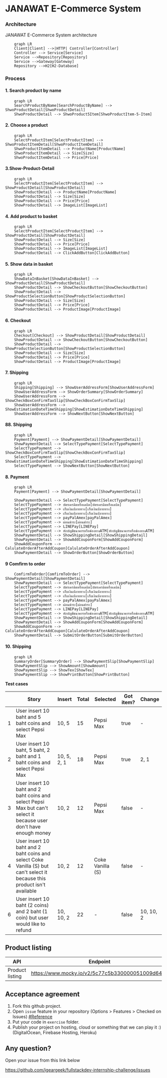 JANAWAT E-Commerce System
===

### Architecture
JANAWAT E-Commerce System architecture
```mermaid
    graph LR
    Client[Client] -->|HTTP| Controller[Controller]
    Controller --> Service[Service]
    Service -->Repository[Repository]    
    Service -->Gateway[Gateway]
    Repository -->H2[H2-Database]
```
### Process 
#### 1. Search product by name
```mermaid
    graph LR
    SearchProductByName[SearchProductByName] --> ShwoProductDetail[ShwoProductDetail]
    ShwoProductDetail --> ShwoProduct5Item[ShwoProductItem-5-Item]
```
#### 2. Choose a product
```mermaid
    graph LR
    SelectProductItem[SelectProductItem] --> ShwoProductItemDetail[ShwoProductItemDetail]
    ShwoProductItemDetail --> ProductName[ProductName]
    ShwoProductItemDetail --> Size[Size]
    ShwoProductItemDetail --> Price[Price]
```
#### 3.Show-Product-Detail
```mermaid
    graph LR
    SelectProductItem[SelectProductItem] --> ShowProductDetail[ShowProductDetail]
    ShowProductDetail --> ProductName[ProductName]
    ShowProductDetail --> Size[Size]
    ShowProductDetail --> Price[Price]
    ShowProductDetail --> ImageList[ImageList]
```
#### 4. Add product to basket
```mermaid
    graph LR
    SelectProductItem[SelectProductItem] --> ShowProductDetail[ShowProductDetail]
    ShowProductDetail --> Size[Size]
    ShowProductDetail --> Price[Price]
    ShowProductDetail --> ImageList[ImageList]
    ShowProductDetail --> ClickAddButton[ClickAddButton]
``` 
#### 5. Show data in basket
```mermaid
    graph LR
    ShowDataInBasket[ShowDataInBasket] --> ShowProductDetail[ShowProductDetail]
    ShowProductDetail --> ShowCheckoutButton[ShowCheckoutButton]
    ShowProductDetail --> ShowProductSelectionButton[ShowProductSelectionButton]
    ShowProductDetail --> Size[Size]
    ShowProductDetail --> Price[Price]
    ShowProductDetail --> ProductImage[ProductImage]
```
#### 6. Checkout
```mermaid
    graph LR
    Checkout[Checkout] --> ShowProductDetail[ShowProductDetail]
    ShowProductDetail --> ShowCheckoutButton[ShowCheckoutButton]
    ShowProductDetail --> ShowProductSelectionButton[ShowProductSelectionButton]
    ShowProductDetail --> Size[Size]
    ShowProductDetail --> Price[Price]
    ShowProductDetail --> ProductImage[ProductImage]
```
#### 7. Shipping
```mermaid
    graph LR
    Shipping[Shipping] --> ShowUserAddressForm[ShowUserAddressForm]
    ShowUserAddressForm --> ShowOrderSummary[ShowOrderSummary]
    ShowUserAddressForm --> ShowCheckBoxConFirmTaxSlip[ShowCheckBoxConFirmTaxSlip]
    ShowUserAddressForm --> ShowEstimationDateTimeShipping[ShowEstimationDateTimeShipping]
    ShowUserAddressForm --> ShowNextButton[ShowNextButton]
```
#### 88. Shipping
```mermaid
    graph LR
    Payment[Payment] --> ShowPaymentDetail[ShowPaymentDetail]
    ShowPaymentDetail --> SelectTypePayment[SelectTypePayment]
    SelectTypePayment --> ShowCheckBoxConFirmTaxSlip[ShowCheckBoxConFirmTaxSlip]
    SelectTypePayment --> ShowEstimationDateTimeShipping[ShowEstimationDateTimeShipping]
    SelectTypePayment --> ShowNextButton[ShowNextButton]
``` 
#### 8. Payment
```mermaid
    graph LR
    Payment[Payment] --> ShowPaymentDetail[ShowPaymentDetail]
    
    ShowPaymentDetail --> SelectTypePayment[SelectTypePayment]
    SelectTypePayment --> บัตรเครดิตหรือเดบิต[บัตรเครดิตหรือเดบิต]
    SelectTypePayment --> เก็บเงินปลายทาง[เก็บเงินปลายทาง]
    SelectTypePayment --> เก็บเงินปลายทาง[เก็บเงินปลายทาง]
    SelectTypePayment --> payPalAmex[payPalAmex]
    SelectTypePayment --> ผ่อนชำระ[ผ่อนชำระ]
    SelectTypePayment --> LINEPay[LINEPay]
    SelectTypePayment --> หักบัญชีธนาคารหรือช่องทางATM[หักบัญชีธนาคารหรือช่องทางATM]
    ShowPaymentDetail --> ShowShippingDetail[ShowShippingDetail]
    ShowPaymentDetail --> ShowAddCouponForm[ShowAddCouponForm]
    ShowAddCouponForm --> CalulateOrderAfterAddCoupon[CalulateOrderAfterAddCoupon]
    ShowPaymentDetail --> ShowOrderButton[ShowOrderButton]
```
#### 9 Comfirm to order
```mermaid
    ComfirmToOrder[ComfirmToOrder] --> ShowPaymentDetail[ShowPaymentDetail]
    ShowPaymentDetail --> SelectTypePayment[SelectTypePayment]
    SelectTypePayment --> บัตรเครดิตหรือเดบิต[บัตรเครดิตหรือเดบิต]
    SelectTypePayment --> เก็บเงินปลายทาง[เก็บเงินปลายทาง]
    SelectTypePayment --> เก็บเงินปลายทาง[เก็บเงินปลายทาง]
    SelectTypePayment --> payPalAmex[payPalAmex]
    SelectTypePayment --> ผ่อนชำระ[ผ่อนชำระ]
    SelectTypePayment --> LINEPay[LINEPay]
    SelectTypePayment --> หักบัญชีธนาคารหรือช่องทางATM[หักบัญชีธนาคารหรือช่องทางATM]
    ShowPaymentDetail --> ShowShippingDetail[ShowShippingDetail]
    ShowPaymentDetail --> ShowAddCouponForm[ShowAddCouponForm]
    ShowAddCouponForm --> CalulateOrderAfterAddCoupon[CalulateOrderAfterAddCoupon]
    ShowPaymentDetail --> SubmitOrderButton[SubmitOrderButton]
```
#### 10. Shipping
```mermaid
    graph LR
    SummaryOrder[SummaryOrder] --> ShowPaymentSlip[ShowPaymentSlip]
    ShowPaymentSlip --> ShowAmount[ShowAmount]
    ShowPaymentSlip --> ShowTex[ShowTex]
    ShowPaymentSlip --> ShowPrintButton[ShowPrintButton] 
```


**Test cases**  

|   | Story | Insert | Total | Selected | Got item? | Change |
|---|-------|------------------|------------|-----------|----------|------------|
| 1 |User insert 10 baht and 5 baht coins and select Pepsi Max|10, 5|15|Pepsi Max|true|-|
| 2 |User insert 10 baht, 5 baht, 2 baht and 1 baht coins and select Pepsi Max|10, 5, 2, 1|18|Pepsi Max|true|2, 1|
| 3 |User insert 10 baht and 2 baht coins and select Pepsi Max but can't select it because user don't have enough money|10, 2|12|Pepsi Max|false|-|
| 4 |User insert 10 baht and 2 baht coins and select Coke Vanilla (S) but can't select it because this product isn't available|10, 2|12|Coke Vanilla (S)|false|-|
| 6 |User insert 10 baht (2 coins) and 2 baht (1 coin) but user would like to refund|10, 10, 2|22|-|false|10, 10, 2|


Product listing
---

| API | Endpoint | Method |
|-----|----------|--------|
|Product listing|https://www.mocky.io/v2/5c77c5b330000051009d64c9|GET|

Acceptance agreement
---

1. Fork this github project.
2. Open `issue` feature in your repository (Options > Features > Checked on Issues) [#Reference](https://softwareengineering.stackexchange.com/questions/179468/forking-a-repo-on-github-but-allowing-new-issues-on-the-fork)
3. Put your code in `exercise` folder.
4. Publish your project on hosting, cloud or something that we can play it :) (DigitalOcean, Firebase Hosting, Heroku)

Any question?
---
Open your issue from this link below

https://github.com/igeargeek/fullstackdev-internship-challenge/issues

